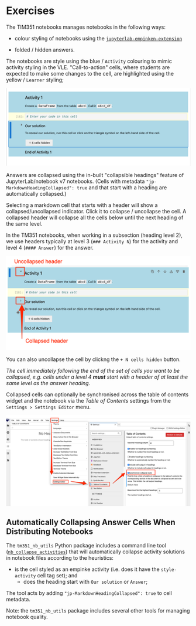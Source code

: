 # Exercises

The TIM351 notebooks manages notebooks in the following ways:

- colour styling of notebooks using the [`jupyterlab-empinken-extension`](https://innovationoutside.github.io/ou-tm351-jl-extensions/user-interface-support.html#notebook-cell-tools)

- folded / hidden answers.

The notebooks are style using the blue / `Activity` colouring to mimic activity styling in the VLE. "Call-to-action" cells, where students are expected to make some changes to the cell, are highlighted using the yellow / `Learner` styling;

![Jupyter notebook showing blue activity cells and yellow call to action cells](images/exercise-folded.png)

Answers are collapsed using the in-built "collapsible headings" feature of JupyterLab/notebook v7 notebooks. (Cells with metadata `"jp-MarkdownHeadingCollapsed": true` and that start with a heading are automatically collapsed.)

Selecting a markdown cell that starts with a header will show a collapsed/uncollapsed indicator. Click it to collapse / uncollapse the cell. A collapsed header will collapse all the cells below until the next heading of the same level.

In the TM351 notebooks, when working in a subsection (heading level 2), we use headers typically at level 3 (`### Activity N`) for the activity and level 4 (`#### Answer`) for the answer.

![Collapsed and uncollapsed headers](images/collapsed-uncollapsed-header.png)

You can also uncollapse the cell by clickng the `+ N cells hidden` button.

*The cell immediately following the end of the set of cells you want to be collapsed, e.g. cells under a level 4 __must__ start with a header of at least the same level as the answer heading.*

Collapsed cells can optionally be synchronised across the table of contents widget and the notebook via the *Table of Contents* settings from the `Settings > Settings Editor` menu.

![Table of contents setting from Settings > Settings Editor menu, showing Synchornize collapse state checkbox](images/settings_toc_synch.png)

## Automatically Collapsing Answer Cells When Distributing Notebooks

The `tm351_nb_utils` Python package includes a command line tool ([`nb_collapse_activities`](https://github.com/innovationOUtside/nb_workflow_tools/?tab=readme-ov-file#ensure-activity-answer-cells-are-collapsed)) that will automatically collapse activity solutions in notebook files according to the heuristics:

- is the cell styled as an empinke activity (i.e. does it have the `style-activity` cell tag set); and
  - does the heading start with `Our solution` or `Answer`;

The tool acts by adding `"jp-MarkdownHeadingCollapsed": true` to cell metadata.

Note: the `tm351_nb_utils` package includes several other tools for managing notebook quality.
